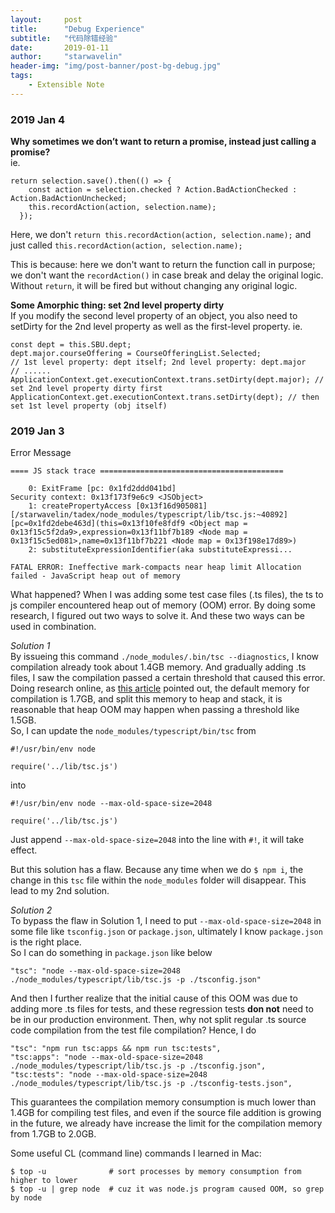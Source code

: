 ```yaml
---
layout:     post
title:      "Debug Experience"
subtitle:   "代码除错经验"
date:       2019-01-11
author:     "starwavelin"
header-img: "img/post-banner/post-bg-debug.jpg"
tags:
    - Extensible Note
---
```


### 2019 Jan 4
**Why sometimes we don’t want to return a promise, instead just calling a promise?**   
ie.
```
return selection.save().then(() => {
    const action = selection.checked ? Action.BadActionChecked : Action.BadActionUnchecked;
    this.recordAction(action, selection.name);
  });
```
Here, we don't `return this.recordAction(action, selection.name);` and just called `this.recordAction(action, selection.name);`  

This is because: here we don't want to return the function call in purpose; we don't want the `recordAction()` in case break and delay the original logic. Without `return`, it will be fired but without changing any original logic.

**Some Amorphic thing: set 2nd level property dirty**  
If you modify the second level property of an object, you also need to setDirty for the 2nd level property as well as the first-level property. ie.
```
const dept = this.SBU.dept;
dept.major.courseOffering = CourseOfferingList.Selected;
// 1st level property: dept itself; 2nd level property: dept.major
// ......
ApplicationContext.get.executionContext.trans.setDirty(dept.major); // set 2nd level property dirty first
ApplicationContext.get.executionContext.trans.setDirty(dept); // then set 1st level property (obj itself)
```


### 2019 Jan 3
Error Message
```
==== JS stack trace =========================================

    0: ExitFrame [pc: 0x1fd2ddd041bd]
Security context: 0x13f173f9e6c9 <JSObject>
    1: createPropertyAccess [0x13f16d905081] [/starwavelin/tadex/node_modules/typescript/lib/tsc.js:~40892] [pc=0x1fd2debe463d](this=0x13f10fe8fdf9 <Object map = 0x13f15c5f2da9>,expression=0x13f11bf7b189 <Node map = 0x13f15c5ed081>,name=0x13f11bf7b221 <Node map = 0x13f198e17d89>)
    2: substituteExpressionIdentifier(aka substituteExpressi...

FATAL ERROR: Ineffective mark-compacts near heap limit Allocation failed - JavaScript heap out of memory
```

What happened? When I was adding some test case files (.ts files), the ts to js compiler encountered heap out of memory (OOM) error. By doing some research, I figured out two ways to solve it. And these two ways can be used in combination.

*Solution 1*  
By issueing this command `./node_modules/.bin/tsc --diagnostics`, I know compilation already took about 1.4GB memory. And gradually adding .ts files, I saw the compilation passed a certain threshold that caused this error. Doing research online, as [this article](https://discourse.nativescript.org/t/avoiding-out-of-memory-errors-with-tsc-typescript-compiler/1081) pointed out, the default memory for compilation is 1.7GB, and split this memory to heap and stack, it is reasonable that heap OOM may happen when passing a threshold like 1.5GB.  
So, I can update the `node_modules/typescript/bin/tsc` from  
```
#!/usr/bin/env node   

require('../lib/tsc.js')
```
into
```
#!/usr/bin/env node --max-old-space-size=2048   

require('../lib/tsc.js')
```
Just append `--max-old-space-size=2048` into the line with `#!`, it will take effect.  

But this solution has a flaw. Because any time when we do `$ npm i`, the change in this `tsc` file within the `node_modules` folder will disappear. This lead to my 2nd solution.

*Solution 2*  
To bypass the flaw in Solution 1, I need to put `--max-old-space-size=2048` in some file like `tsconfig.json` or `package.json`, ultimately I know `package.json` is the right place.   
So I can do something in `package.json` like below  
```
"tsc": "node --max-old-space-size=2048 ./node_modules/typescript/lib/tsc.js -p ./tsconfig.json"
```
And then I further realize that the initial cause of this OOM was due to adding more .ts files for tests, and these regression tests **don not** need to be in our production environment. Then, why not split regular .ts source code compilation from the test file compilation? Hence, I do  
```
"tsc": "npm run tsc:apps && npm run tsc:tests",
"tsc:apps": "node --max-old-space-size=2048 ./node_modules/typescript/lib/tsc.js -p ./tsconfig.json",
"tsc:tests": "node --max-old-space-size=2048 ./node_modules/typescript/lib/tsc.js -p ./tsconfig-tests.json",
```
This guarantees the compilation memory consumption is much lower than 1.4GB for compiling test files, and even if the source file addition is growing in the future, we already have increase the limit for the compilation memory from 1.7GB to 2.0GB.

Some useful CL (command line) commands I learned in Mac:
```
$ top -u              # sort processes by memory consumption from higher to lower
$ top -u | grep node  # cuz it was node.js program caused OOM, so grep by node
```
